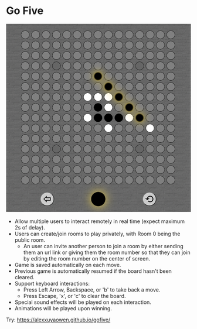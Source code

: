 # Go Five

![Demo](https://github.com/alexxuyaowen/gofive/blob/main/demo/demo.png)

- Allow multiple users to interact remotely in real time (expect maximum 2s of delay).
- Users can create/join rooms to play privately, with Room 0 being the public room.
  - An user can invite another person to join a room by either sending them an url link or giving them the room number so that they can join by editing the room number on the center of screen.
- Game is saved automatically on each move.
- Previous game is automatically resumed if the board hasn't been cleared.
- Support keyboard interactions:
  - Press Left Arrow, Backspace, or 'b' to take back a move.
  - Press Escape, 'x', or 'c' to clear the board.
- Special sound effects will be played on each interaction.
- Animations will be played upon winning.

Try: https://alexxuyaowen.github.io/gofive/
